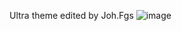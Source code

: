 Ultra theme edited by Joh.Fgs
![image](https://github.com/user-attachments/assets/9cd1b9dc-fd4f-4825-8422-b2e78d283599)
